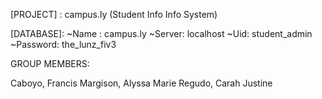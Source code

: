 [PROJECT] : campus.ly (Student Info Info System)

[LANGUAGE]: C#

[DATABASE]:
~Name : campus.ly
~Server: localhost
~Uid: student_admin
~Password: the_lunz_fiv3



GROUP MEMBERS:

Caboyo, Francis
Margison, Alyssa Marie
Regudo, Carah Justine
 
